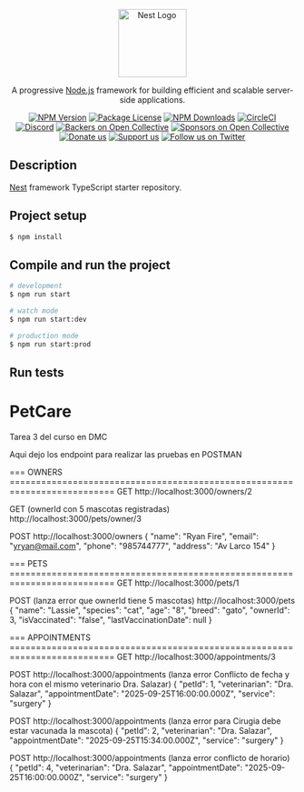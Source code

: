 <p align="center">
  <a href="http://nestjs.com/" target="blank"><img src="https://nestjs.com/img/logo-small.svg" width="120" alt="Nest Logo" /></a>
</p>

[circleci-image]: https://img.shields.io/circleci/build/github/nestjs/nest/master?token=abc123def456
[circleci-url]: https://circleci.com/gh/nestjs/nest

  <p align="center">A progressive <a href="http://nodejs.org" target="_blank">Node.js</a> framework for building efficient and scalable server-side applications.</p>
    <p align="center">
<a href="https://www.npmjs.com/~nestjscore" target="_blank"><img src="https://img.shields.io/npm/v/@nestjs/core.svg" alt="NPM Version" /></a>
<a href="https://www.npmjs.com/~nestjscore" target="_blank"><img src="https://img.shields.io/npm/l/@nestjs/core.svg" alt="Package License" /></a>
<a href="https://www.npmjs.com/~nestjscore" target="_blank"><img src="https://img.shields.io/npm/dm/@nestjs/common.svg" alt="NPM Downloads" /></a>
<a href="https://circleci.com/gh/nestjs/nest" target="_blank"><img src="https://img.shields.io/circleci/build/github/nestjs/nest/master" alt="CircleCI" /></a>
<a href="https://discord.gg/G7Qnnhy" target="_blank"><img src="https://img.shields.io/badge/discord-online-brightgreen.svg" alt="Discord"/></a>
<a href="https://opencollective.com/nest#backer" target="_blank"><img src="https://opencollective.com/nest/backers/badge.svg" alt="Backers on Open Collective" /></a>
<a href="https://opencollective.com/nest#sponsor" target="_blank"><img src="https://opencollective.com/nest/sponsors/badge.svg" alt="Sponsors on Open Collective" /></a>
  <a href="https://paypal.me/kamilmysliwiec" target="_blank"><img src="https://img.shields.io/badge/Donate-PayPal-ff3f59.svg" alt="Donate us"/></a>
    <a href="https://opencollective.com/nest#sponsor"  target="_blank"><img src="https://img.shields.io/badge/Support%20us-Open%20Collective-41B883.svg" alt="Support us"></a>
  <a href="https://twitter.com/nestframework" target="_blank"><img src="https://img.shields.io/twitter/follow/nestframework.svg?style=social&label=Follow" alt="Follow us on Twitter"></a>
</p>
  <!--[![Backers on Open Collective](https://opencollective.com/nest/backers/badge.svg)](https://opencollective.com/nest#backer)
  [![Sponsors on Open Collective](https://opencollective.com/nest/sponsors/badge.svg)](https://opencollective.com/nest#sponsor)-->

## Description

[Nest](https://github.com/nestjs/nest) framework TypeScript starter repository.

## Project setup

```bash
$ npm install
```

## Compile and run the project

```bash
# development
$ npm run start

# watch mode
$ npm run start:dev

# production mode
$ npm run start:prod
```

## Run tests

# PetCare
Tarea 3 del curso en DMC

Aqui dejo los endpoint para realizar las pruebas en POSTMAN


=== OWNERS ==========================================================================
GET
http://localhost:3000/owners/2

GET (ownerId con 5 mascotas registradas)
http://localhost:3000/pets/owner/3

POST
http://localhost:3000/owners
{
    "name": "Ryan Fire",
    "email": "yryan@mail.com",
    "phone": "985744777",
    "address": "Av Larco 154"
}



=== PETS ==========================================================================
GET
http://localhost:3000/pets/1

POST (lanza error que ownerId tiene 5 mascotas)
http://localhost:3000/pets
{
    "name": "Lassie",
    "species": "cat",
    "age": "8",
    "breed": "gato",
    "ownerId": 3,
    "isVaccinated": "false",
    "lastVaccinationDate": null
}


=== APPOINTMENTS ==========================================================================
GET
http://localhost:3000/appointments/3

POST
http://localhost:3000/appointments (lanza error Conflicto de fecha y hora con el mismo veterinario Dra. Salazar)
{
    "petId": 1,
    "veterinarian": "Dra. Salazar",
    "appointmentDate": "2025-09-25T16:00:00.000Z",
    "service": "surgery"
}

POST
http://localhost:3000/appointments (lanza error para Cirugia debe estar vacunada la mascota)
{
    "petId": 2,
    "veterinarian": "Dra. Salazar",
    "appointmentDate": "2025-09-25T15:34:00.000Z",
    "service": "surgery"
}


POST
http://localhost:3000/appointments (lanza error conflicto de horario)
{
    "petId": 4,
    "veterinarian": "Dra. Salazar",
    "appointmentDate": "2025-09-25T16:00:00.000Z",
    "service": "surgery"
}
